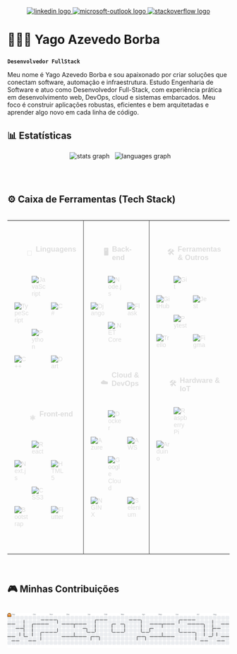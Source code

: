 <div align="center">
  <a href="https://www.linkedin.com/in/yagoborba/" target="_blank">
    <img src="https://raw.githubusercontent.com/maurodesouza/profile-readme-generator/master/src/assets/icons/social/linkedin/default.svg" width="52" height="40" alt="linkedin logo"  />
  </a>
  <a href="mailto:dev.yagoaborba@hotmail.com" target="_blank">
    <img src="https://raw.githubusercontent.com/maurodesouza/profile-readme-generator/master/src/assets/icons/social/microsoft-outlook/default.svg" width="52" height="40" alt="microsoft-outlook logo"  />
  </a>
  <a href="https://stackoverflow.com/users/18186036/yago-borba" target="_blank">
    <img src="https://raw.githubusercontent.com/maurodesouza/profile-readme-generator/master/src/assets/icons/social/stackoverflow/default.svg" width="52" height="40" alt="stackoverflow logo"  />
  </a>
</div>

###

<h1 align="left">👩🏻‍💻 Yago Azevedo Borba</h1>

###
<p align="left"><strong><code>Desenvolvedor FullStack</code></strong></p>
<p align="left">Meu nome é Yago Azevedo Borba e sou apaixonado por criar soluções que conectam software, automação e infraestrutura. Estudo Engenharia de Software e atuo como Desenvolvedor Full-Stack, com experiência prática em desenvolvimento web, DevOps, cloud e sistemas embarcados. Meu foco é construir aplicações robustas, eficientes e bem arquitetadas e aprender algo novo em cada linha de código.</p>

###

<h2 align="left">📊 Estatísticas</h2>

<div align="center">
  <img src="https://github-readme-stats.vercel.app/api?username=YagoBorba&hide_title=false&hide_rank=false&show_icons=true&include_all_commits=true&count_private=true&disable_animations=false&theme=dracula&locale=en&hide_border=false&order=1" height="150" alt="stats graph"  />
  <img src="https://github-readme-stats.vercel.app/api/top-langs?username=YagoBorba&locale=en&hide_title=false&layout=compact&card_width=320&langs_count=5&theme=dracula&hide_border=false&order=2" height="150" alt="languages graph"  />
</div>

<br><br>

<h2 align="left">⚙️ Caixa de Ferramentas (Tech Stack)</h2>
<table align="center" style="width: 100%; max-width: 800px; margin: auto; border-collapse: collapse; color: #ddd; font-family: Arial, sans-serif;">
  <tr>
    <td style="vertical-align: top; padding: 16px; border-right: 1px solid #444;">
      <h3 style="display: flex; align-items: center; gap: 8px; font-weight: 600;">
        <span>🤖</span> Linguagens
      </h3>
      <div style="display: flex; flex-wrap: wrap; gap: 12px; margin-bottom: 24px;">
        <img src="https://cdn.jsdelivr.net/gh/devicons/devicon/icons/javascript/javascript-original.svg" alt="JavaScript" width="32" />
        <img src="https://cdn.jsdelivr.net/gh/devicons/devicon/icons/typescript/typescript-original.svg" alt="TypeScript" width="32" />
        <img src="https://cdn.jsdelivr.net/gh/devicons/devicon/icons/csharp/csharp-original.svg" alt="C#" width="32" />
        <img src="https://cdn.jsdelivr.net/gh/devicons/devicon/icons/python/python-original.svg" alt="Python" width="32" />
        <img src="https://cdn.jsdelivr.net/gh/devicons/devicon/icons/cplusplus/cplusplus-original.svg" alt="C++" width="32" />
        <img src="https://cdn.jsdelivr.net/gh/devicons/devicon/icons/dart/dart-original.svg" alt="Dart" width="32" />
      </div>
      <h3 style="display: flex; align-items: center; gap: 8px; font-weight: 600;">
        <span>⚛️</span> Front-end
      </h3>
      <div style="display: flex; flex-wrap: wrap; gap: 12px;">
        <img src="https://cdn.jsdelivr.net/gh/devicons/devicon/icons/react/react-original.svg" alt="React" width="32" />
        <img src="https://cdn.jsdelivr.net/gh/devicons/devicon/icons/nextjs/nextjs-original.svg" alt="Next.js" width="32" />
        <img src="https://cdn.jsdelivr.net/gh/devicons/devicon/icons/html5/html5-original.svg" alt="HTML5" width="32" />
        <img src="https://cdn.jsdelivr.net/gh/devicons/devicon/icons/css3/css3-original.svg" alt="CSS3" width="32" />
        <img src="https://cdn.jsdelivr.net/gh/devicons/devicon/icons/bootstrap/bootstrap-original.svg" alt="Bootstrap" width="32" />
        <img src="https://cdn.jsdelivr.net/gh/devicons/devicon/icons/flutter/flutter-original.svg" alt="Flutter" width="32" />
      </div>
    </td>
    <td style="vertical-align: top; padding: 16px; border-right: 1px solid #444;">
      <h3 style="display: flex; align-items: center; gap: 8px; font-weight: 600;">
        <span>🖥️</span> Back-end
      </h3>
      <div style="display: flex; flex-wrap: wrap; gap: 12px; margin-bottom: 24px;">
        <img src="https://cdn.jsdelivr.net/gh/devicons/devicon/icons/nodejs/nodejs-original.svg" alt="Node.js" width="32" />
        <img src="https://cdn.jsdelivr.net/gh/devicons/devicon/icons/django/django-plain.svg" alt="Django" width="32" />
        <img src="https://cdn.jsdelivr.net/gh/devicons/devicon/icons/flask/flask-original.svg" alt="Flask" width="32" />
        <img src="https://cdn.jsdelivr.net/gh/devicons/devicon/icons/dotnetcore/dotnetcore-original.svg" alt=".NET Core" width="32" />
      </div>
      <h3 style="display: flex; align-items: center; gap: 8px; font-weight: 600;">
        <span>☁️</span> Cloud & DevOps
      </h3>
      <div style="display: flex; flex-wrap: wrap; gap: 12px;">
        <img src="https://cdn.jsdelivr.net/gh/devicons/devicon/icons/docker/docker-original.svg" alt="Docker" width="32" />
        <img src="https://cdn.jsdelivr.net/gh/devicons/devicon/icons/azure/azure-original.svg" alt="Azure" width="32" />
        <img src="https://cdn.jsdelivr.net/gh/devicons/devicon/icons/amazonwebservices/amazonwebservices-line-wordmark.svg" alt="AWS" width="32" />
        <img src="https://cdn.jsdelivr.net/gh/devicons/devicon/icons/googlecloud/googlecloud-original.svg" alt="Google Cloud" width="32" />
        <img src="https://cdn.jsdelivr.net/gh/devicons/devicon/icons/nginx/nginx-original.svg" alt="NGINX" width="32" />
        <img src="https://cdn.jsdelivr.net/gh/devicons/devicon/icons/selenium/selenium-original.svg" alt="Selenium" width="32" />
      </div>
    </td>
    <td style="vertical-align: top; padding: 16px;">
      <h3 style="display: flex; align-items: center; gap: 8px; font-weight: 600;">
        <span>🛠️</span> Ferramentas & Outros
      </h3>
      <div style="display: flex; flex-wrap: wrap; gap: 12px; margin-bottom: 24px;">
        <img src="https://cdn.jsdelivr.net/gh/devicons/devicon/icons/git/git-original.svg" alt="Git" width="32" />
        <img src="https://cdn.jsdelivr.net/gh/devicons/devicon/icons/github/github-original.svg" alt="GitHub" width="32" />
        <img src="https://cdn.jsdelivr.net/gh/devicons/devicon/icons/jest/jest-plain.svg" alt="Jest" width="32" />
        <img src="https://cdn.jsdelivr.net/gh/devicons/devicon/icons/pytest/pytest-original.svg" alt="Pytest" width="32" />
        <img src="https://cdn.jsdelivr.net/gh/devicons/devicon/icons/trello/trello-plain.svg" alt="Trello" width="32" />
        <img src="https://cdn.jsdelivr.net/gh/devicons/devicon/icons/figma/figma-original.svg" alt="Figma" width="32" />
      </div>
      <h3 style="display: flex; align-items: center; gap: 8px; font-weight: 600;">
        <span>🛠️</span> Hardware & IoT
      </h3>
      <div style="display: flex; flex-wrap: wrap; gap: 12px;">
        <img src="https://cdn.jsdelivr.net/gh/devicons/devicon/icons/raspberrypi/raspberrypi-original.svg" alt="Raspberry Pi" width="32" />
        <img src="https://cdn.jsdelivr.net/gh/devicons/devicon/icons/arduino/arduino-original.svg" alt="Arduino" width="32" />
      </div>
    </td>
  </tr>
</table>
<br><br>
<h2 align="left">🎮 Minhas Contribuições</h2>
<picture>
  <source media="(prefers-color-scheme: dark)" srcset="https://raw.githubusercontent.com/YagoBorba/YagoBorba/output/pacman-contribution-graph-dark.svg">
  <source media="(prefers-color-scheme: light)" srcset="https://raw.githubusercontent.com/YagoBorba/YagoBorba/output/pacman-contribution-graph.svg">
  <img alt="pacman contribution graph" src="https://raw.githubusercontent.com/YagoBorba/YagoBorba/output/pacman-contribution-graph.svg">
</picture>
